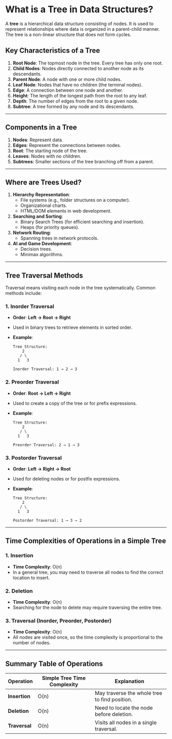 # **What is a Tree in Data Structures?**

A **tree** is a hierarchical data structure consisting of nodes. It is used to represent relationships where data is organized in a parent-child manner. The tree is a non-linear structure that does not form cycles.

## **Key Characteristics of a Tree**

1. **Root Node**: The topmost node in the tree. Every tree has only one root.
2. **Child Nodes**: Nodes directly connected to another node as its descendants.
3. **Parent Node**: A node with one or more child nodes.
4. **Leaf Node**: Nodes that have no children (the terminal nodes).
5. **Edge**: A connection between one node and another.
6. **Height**: The length of the longest path from the root to any leaf.
7. **Depth**: The number of edges from the root to a given node.
8. **Subtree**: A tree formed by any node and its descendants.

---

## **Components in a Tree**

1. **Nodes**: Represent data.
2. **Edges**: Represent the connections between nodes.
3. **Root**: The starting node of the tree.
4. **Leaves**: Nodes with no children.
5. **Subtrees**: Smaller sections of the tree branching off from a parent.

---

## **Where are Trees Used?**

1. **Hierarchy Representation**:
    - File systems (e.g., folder structures on a computer).
    - Organizational charts.
    - HTML/DOM elements in web development.
2. **Searching and Sorting**:
    - Binary Search Trees (for efficient searching and insertion).
    - Heaps (for priority queues).
3. **Network Routing**:
    - Spanning trees in network protocols.
4. **AI and Game Development**:
    - Decision trees.
    - Minimax algorithms.

---

## **Tree Traversal Methods**

Traversal means visiting each node in the tree systematically. Common methods include:

### **1. Inorder Traversal**

- **Order**: **Left → Root → Right**
- Used in binary trees to retrieve elements in sorted order.
- **Example**:
    
    ```
    Tree Structure:
        2
       / \
      1   3
    
    Inorder Traversal: 1 → 2 → 3
    ```
    

### **2. Preorder Traversal**

- **Order**: **Root → Left → Right**
- Used to create a copy of the tree or for prefix expressions.
- **Example**:
    
    ```
    Tree Structure:
        2
       / \
      1   3
    
    Preorder Traversal: 2 → 1 → 3
    ```
    

### **3. Postorder Traversal**

- **Order**: **Left → Right → Root**
- Used for deleting nodes or for postfix expressions.
- **Example**:
    
    ```
    Tree Structure:
        2
       / \
      1   3
    
    Postorder Traversal: 1 → 3 → 2
    ```
    

---

## **Time Complexities of Operations in a Simple Tree**

### **1. Insertion**

- **Time Complexity**: O(n)
- In a general tree, you may need to traverse all nodes to find the correct location to insert.

### **2. Deletion**

- **Time Complexity**: O(n)
- Searching for the node to delete may require traversing the entire tree.

### **3. Traversal (Inorder, Preorder, Postorder)**

- **Time Complexity**: O(n)
- All nodes are visited once, so the time complexity is proportional to the number of nodes.

---

## **Summary Table of Operations**

| Operation   | Simple Tree Time Complexity | Explanation                                  |
|------------|----------------------------|----------------------------------------------|
| **Insertion** | O(n)                         | May traverse the whole tree to find position. |
| **Deletion**  | O(n)                         | Need to locate the node before deletion.    |
| **Traversal** | O(n)                         | Visits all nodes in a single traversal.     |


